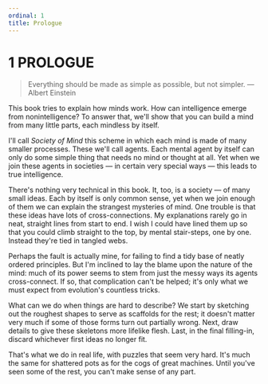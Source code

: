 ```yaml
---
ordinal: 1
title: Prologue
---
```


# 1 PROLOGUE 

<blockquote> Everything should be made as simple as possible, but not simpler. &mdash;Albert Einstein</blockquote>
<p>This book tries to explain how minds work. How can intelligence emerge from nonintelligence? To answer that, we'll show that you can build a mind from many little parts, each mindless by itself.</p>
<p>I'll call <em>Society of Mind</em> this scheme in which each mind is made of many smaller processes. These we'll call agents. Each mental agent by itself can only do some simple thing that needs no mind or thought at all. Yet when we join these agents in societies &mdash; in certain very special ways &mdash; this leads to true intelligence.</p>
<p>There's nothing very technical in this book. It, too, is a society &mdash; of many small ideas. Each by itself is only common sense, yet when we join enough of them we can explain the strangest mysteries of mind. One trouble is that these ideas have lots of cross-connections. My explanations rarely go in neat, straight lines from start to end. I wish I could have lined them up so that you could climb straight to the top, by mental stair-steps, one by one. Instead they're tied in tangled webs.</p>
<p>Perhaps the fault is actually mine, for failing to find a tidy base of neatly ordered principles. But I'm inclined to lay the blame upon the nature of the mind: much of its power seems to stem from just the messy ways its agents cross-connect. If so, that complication can't be helped; it's only what we must expect from evolution's countless tricks.</p>
<p>What can we do when things are hard to describe? We start by sketching out the roughest shapes to serve as scaffolds for the rest; it doesn't matter very much if some of those forms turn out partially wrong. Next, draw details to give these skeletons more lifelike flesh. Last, in the final filling-in, discard whichever first ideas no longer fit.</p>
<p>That's what we do in real life, with puzzles that seem very hard. It's much the same for shattered pots as for the cogs of great machines. Until you've seen some of the rest, you can't make sense of any part.</p>